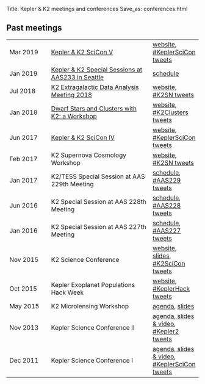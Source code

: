 Title: Kepler & K2 meetings and conferences
Save_as: conferences.html


<!--
## Upcoming meetings


<table class="table table-striped table-hover" style="max-width:55em;">

</table>
-->

## Past meetings

<table class="table table-striped table-hover" style="max-width:55em;">
  <tr>
    <td style="width: 9em;">Mar 2019</td>
    <td style="width: 25em;"><a href=scicon-2019/index.html>Kepler &amp; K2 SciCon V</a></td>
    <td><a
    href=scicon-2019/index.html>website</a>, <a href="https://twitter.com/search?q=%23KeplerSciCon">#KeplerSciCon tweets</a></td>
  </tr>
  <tr>
    <td style="width: 9em;">Jan 2019</td>
    <td style="width: 25em;"><a href="two-kepler-special-sessions-at-the-winter-aas.html">Kepler & K2 Special Sessions at AAS233 in Seattle</a></td>
    <td><a href="two-kepler-special-sessions-at-the-winter-aas.html">schedule</a></td>
  </tr>

  <tr>
    <td style="width: 9em;">Jul 2018</td>
    <td style="width: 25em;"><a href='extragalactic2018'>K2 Extragalactic Data Analysis Meeting 2018</a></td>
    <td><a
    href='extragalactic2018'>website</a>, <a href="https://twitter.com/search?q=%23K2SN">#K2SN tweets</a></td>
  </tr>

  <tr>
    <td style="width: 9em;">Jan 2018</td>
    <td style="width: 25em;"><a href='cluster-workshop'>Dwarf Stars and Clusters with K2: a Workshop</a></td>
    <td><a
    href='cluster-workshop'>website</a>, <a href="https://twitter.com/search?q=%23K2Workshop">#K2Clusters tweets</a></td>
  </tr>

  <tr>
    <td style="width: 9em;">Jun 2017</td>
    <td style="width: 25em;"><a href='scicon4'>Kepler &amp; K2 SciCon IV</a></td>
    <td><a
    href='scicon4'>website</a>, <a href="https://twitter.com/search?q=%23KeplerSciCon">#KeplerSciCon tweets</a></td>
  </tr>

  <tr>
    <td style="width: 9em;">Feb 2017</td>
    <td style="width: 25em;">K2 Supernova Cosmology Workshop</td>
    <td><a href='supernova-experiment/#k2-supernova-workshop'>website</a>, <a href="https://twitter.com/search?q=%23K2SN">#K2SN tweets</a></td>
	</tr>
	
  <tr>
    <td style="width: 9em;">Jan 2017</td>
    <td style="width: 25em;">K2/TESS Special Session at AAS 229th Meeting</td>
    <td><a
    href='k2-tess-splinter-session-at-aas229-on-4-jan-2017'>schedule</a>,
    <a href="https://twitter.com/search?q=%23AAS229">#AAS229 tweets</a></td>
  </tr>

  <tr>
    <td style="width: 9em;">Jun 2016</td>
    <td style="width: 20em;">K2 Special Session at  AAS 228th Meeting</td>
    <td><a
    href="k2-special-session-at-aas228-on-13-jun-2016.html">schedule</a>,
    <a href="https://twitter.com/search?q=%23AAS228">#AAS228 tweets</a></td>
	</tr>

 <tr>
    <td style="width: 9em;"> Jan 2016</td>
    <td style="width: 20em;">K2 Special Session at AAS 227th Meeting </td>
    <td><a
    href="/k2-special-session-at-aas227-on-5-jan-2016.html">schedule</a>,
    <a href="https://twitter.com/search?q=%23AAS227">#AAS227 tweets</a></td>
	</tr>
	
  <tr>
    <td style="width: 9em;">Nov 2015</td>
    <td style="width: 20em;">K2 Science Conference</td>
    <td><a href="http://lcogt.net/k2scicon/">website</a>, <a href="http://lcogt.net/k2scicon-talks/">slides</a>, <a href="https://twitter.com/search?q=%23K2SciCon">#K2SciCon tweets</a></td>
  </tr>

  <tr>
    <td style="width: 9em;">Oct 2015</td>
    <td style="width: 20em;">Kepler Exoplanet Populations Hack Week</td>
    <td><a href="/KeplerHackWeek/">website</a>, <a href="https://twitter.com/search?q=%23KeplerHack">#KeplerHack tweets</a>
    </td>
	</tr>
	
  <tr>
    <td style="width: 9em;">May 2015</td>
    <td style="width: 20em;">K2 Microlensing Workshop</td>
    <td>
      <a href="/K2MicrolensingWorkshop/Agenda/">agenda</a>,
      <a href="https://www.dropbox.com/sh/by07zmun9e9m7l7/AABvWyEtYOpRbxLVDqvLsgKRa?dl=0">slides</a>
    </td>
  </tr>

  <tr>
    <td>Nov 2013</td>
    <td>Kepler Science Conference II</td>
    <td>
      <a
    href="http://nexsci.caltech.edu/conferences/KeplerII/agenda.shtml">agenda,
    slides &amp; video</a>, <a href="https://twitter.com/search?q=%23Kepler2">#Kepler2 tweets</a>
    </td>
  </tr>

  <tr>
    <td>Dec 2011</td>
    <td>Kepler Science Conference I</td>
    <td>
      <a
    href="https://web.archive.org/web/20170321013528/http://kepler.nasa.gov/Science/ForScientists/keplerconference/2011sessions/">agenda,
    slides &amp; video</a>, <a href="https://twitter.com/search?q=%23KeplerSciCon">#KeplerSciCon tweets</a>
    </td>
  </tr>

</table>



